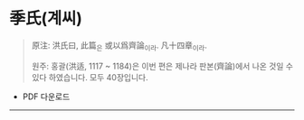 # 季氏(계씨)

> 原注: 洪氏曰, 此篇<sub>은</sub> 或以爲齊論<sub>이라</sub>. 凡十四章<sub>이라</sub>.
> 
> 원주: 홍괄(洪适, 1117 ~ 1184)은 이번 편은 제나라 판본(齊論)에서 나온 것일 수 있다 하였습니다. 모두 40장입니다.

* PDF 다운로드

---
